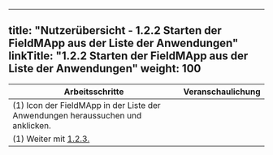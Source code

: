 
---
title: "Nutzerübersicht - 1.2.2 Starten der FieldMApp aus der Liste der Anwendungen"
linkTitle: "1.2.2 Starten der FieldMApp aus der Liste der Anwendungen"
weight: 100
---

| Arbeitsschritte | Veranschaulichung |
| ------ | :-----: |
| (1) Icon der FieldMApp in der Liste der Anwendungen heraussuchen und anklicken. |  |
| (1) Weiter mit [1.2.3.](1.2.3%20FieldMApp%20Zugriffe%20festlegen) |  |
